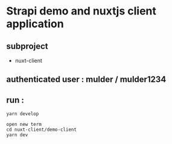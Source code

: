 # Strapi demo and nuxtjs client application

## subproject
- nuxt-client

## authenticated user : mulder / mulder1234

## run :
```
yarn develop

open new term
cd nuxt-client/demo-client
yarn dev
```